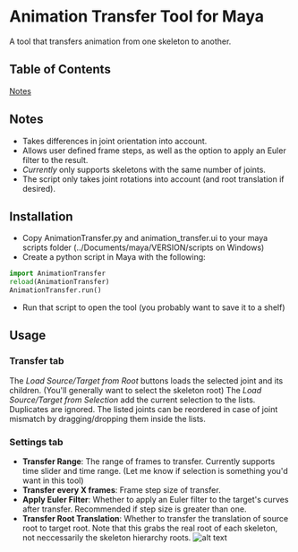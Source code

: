 # Animation Transfer Tool for Maya
A tool that transfers animation from one skeleton to another.

## Table of Contents
[Notes](#notes)

<a name="notes"/>

## Notes
  * Takes differences in joint orientation into account.
  * Allows user defined frame steps, as well as the option to apply an Euler filter to the result.
  * *Currently* only supports skeletons with the same number of joints.
  * The script only takes joint rotations into account (and root translation if desired).

## Installation
  * Copy AnimationTransfer.py and animation_transfer.ui to your maya scripts folder (../Documents/maya/VERSION/scripts on Windows)
  * Create a python script in Maya with the following:
   ```python
   import AnimationTransfer
   reload(AnimationTransfer)
   AnimationTransfer.run()
   ```
  * Run that script to open the tool (you probably want to save it to a shelf)

## Usage
### Transfer tab
The *Load Source/Target from Root* buttons loads the selected joint and its children. (You'll generally want to select the skeleton root)
The *Load Source/Target from Selection* add the current selection to the lists. Duplicates are ignored.
The listed joints can be reordered in case of joint mismatch by dragging/dropping them inside the lists.

### Settings tab
  * **Transfer Range**: The range of frames to transfer. Currently supports time slider and time range. (Let me know if selection is something you'd want in this tool)
  * **Transfer every X frames**: Frame step size of transfer.
  * **Apply Euler Filter**: Whether to apply an Euler filter to the target's curves after transfer. Recommended if step size is greater than one.
  * **Transfer Root Translation**: Whether to transfer the translation of source root to target root. Note that this grabs the real root of each skeleton, not neccessarily the skeleton hierarchy roots.
![alt text](https://i.imgur.com/4PgV9fD.png "Script in action")

